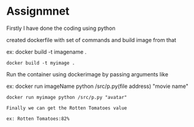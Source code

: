 # Assignmnet

Firstly I have done the coding using python

created dockerfile with set of commands and build image from that

ex: docker build -t imagename .

    docker build -t myimage .
	
Run the container using dockerimage by passing arguments like

ex: docker run imageName python /src/p.py(file address) "movie name"

    docker run myimage python /src/p.py "avatar"
    
    Finally we can get the Rotten Tomatoes value
    
    ex: Rotten Tomatoes:82%

    
